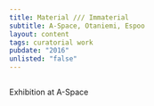 ```yaml
---
title: Material /// Immaterial
subtitle: A-Space, Otaniemi, Espoo
layout: content
tags: curatorial work
pubdate: "2016"
unlisted: "false"
---
```

![]()

Exhibition at A-Space